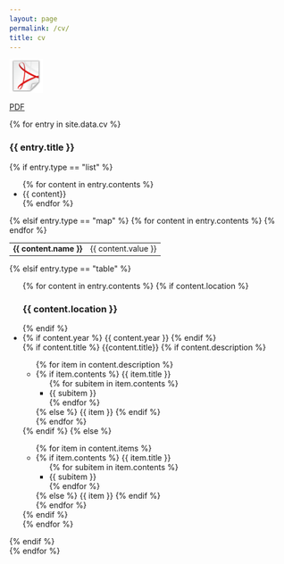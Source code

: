 ```yaml
---
layout: page
permalink: /cv/
title: cv
---
```


<div class="cv-pdf">
	<a href="/assets/pdf/vitae.pdf" target="_blank">
	  <img height="60px" src="/assets/img/pdf_icon.png">
	  <p>PDF</p>
	</a>
</div>

<div class="cv">
{% for entry in site.data.cv %}
  <h3>{{ entry.title }}</h3>
  <div>
	{% if entry.type == "list" %}
	  <ul class="list">
		{% for content in entry.contents %}
		  <li>{{ content}}</li>
		{% endfor %}
	  </ul>
  {% elsif entry.type == "map" %}
	  <table class="map">
		{% for content in entry.contents %}
			<tr>
		  <td><b>{{ content.name }}</b></td>
		  <td>{{ content.value }}</td>
		  </tr>
		{% endfor %}
	  </table>
  {% elsif entry.type == "table" %}
	  <ul class="table">
		{% for content in entry.contents %}
			{% if content.location %}
		    <h3 class="location">{{ content.location }}</h3>
		  {% endif %}
		  <li class="table-row">
		  {% if content.year %}
		    <span class="year">{{ content.year }}</span>
		  {% endif %}
		  	<div>
		  		{% if content.title %}
				  	<span class="title">{{content.title}}</span>
				  	{% if content.description %}
					  	<ul class="items">
	            {% for item in content.description %}
	              <li>
	              	{% if item.contents %}
	              		<span class="item-title">{{ item.title }}</span>
	              		<ul class="subitems">
				            {% for subitem in item.contents %}
				              <li><span class="subitem">{{ subitem }}</span></li>
				            {% endfor %}
				            </ul>
	              	{% else %}
	              		<span class="item">{{ item }}</span>
	              	{% endif %}
	              </li>
	            {% endfor %}
					  	</ul>
				  	{% endif %}
				  {% else %}
				    <ul class="items">
            {% for item in content.items %}
              <li>
              	{% if item.contents %}
              		<span class="item-title">{{ item.title }}</span>
              		<ul class="subitems">
			            {% for subitem in item.contents %}
			              <li><span class="subitem">{{ subitem }}</span></li>
			            {% endfor %}
			            </ul>
              	{% else %}
              		<span class="item">{{ item }}</span>
              	{% endif %}
              </li>
            {% endfor %}
				  	</ul>
				  {% endif %}
			  </div>
		  </li>
		{% endfor %}
	  </ul>
  {% endif %}
  </div>
{% endfor %}
</div>
